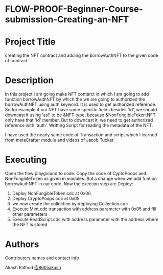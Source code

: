 # FLOW-PROOF-Beginner-Course-submission-Creating-an-NFT
# Project Title
creating the NFT contract and adding the borrowAuthNFT to the given code of contract

# Description
In this project i am going make NFT contarct in which I am going to add function borrowAuthNFT by which the we are going to authorized the borrowAuthNFT using auth keyword.
It is used to get authorized reference. So for example if our NFT have some specific fields besides 'id', we should downcast it using 'as!' to be &NFT type, because &NonFungibleToken.NFT only have that 'id' member. But to downcast it, we need to get authorized reference with 'auth'.
Writting Script for reading the metadata of the NFT.

I have used the nearly same code of Transaction and script which I learned from metaCrafter module and videos of Jacob Tucker.

# Executing
Open the flow playground to code. Copy the code of CyptoPoops and NonFungibleToken as given in modules.
But a change when we add funtion borrowAuthNFT in our code.
Now the exection step are
Deploy: 
1. Deploy NonFungibleToken.cdc at 0x06 
2. Deploy CryptoPoops.cdc at 0x05
3. we now create the collection by deploying Collection.cdc 
4. Execute Mint.cdc transaction with address parameter with 0x05 and fill other parameters
5. Execute ReadScript.cdc with address parameter with the address where the NFT is stored 



# Authors
Contributors names and contact info

Akash Rathod
[@8605akash](https://twitter.com/8605akash)
